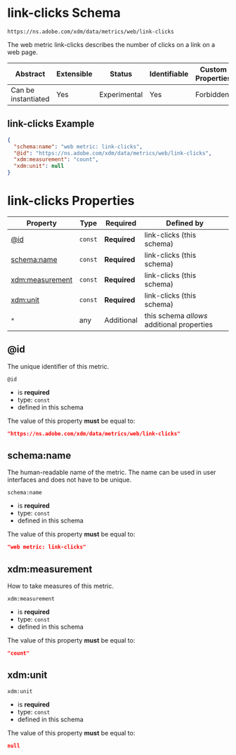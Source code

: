 
# link-clicks Schema

```
https://ns.adobe.com/xdm/data/metrics/web/link-clicks
```

The web metric link-clicks describes the number of clicks on a link on a web page.

| Abstract | Extensible | Status | Identifiable | Custom Properties | Additional Properties | Defined In |
|----------|------------|--------|--------------|-------------------|-----------------------|------------|
| Can be instantiated | Yes | Experimental | Yes | Forbidden | Permitted | [data/link-clicks.schema.json](data/link-clicks.schema.json) |

## link-clicks Example
```json
{
  "schema:name": "web metric: link-clicks",
  "@id": "https://ns.adobe.com/xdm/data/metrics/web/link-clicks",
  "xdm:measurement": "count",
  "xdm:unit": null
}
```

# link-clicks Properties

| Property | Type | Required | Defined by |
|----------|------|----------|------------|
| [@id](#@id) | `const` | **Required** | link-clicks (this schema) |
| [schema:name](#schemaname) | `const` | **Required** | link-clicks (this schema) |
| [xdm:measurement](#xdmmeasurement) | `const` | **Required** | link-clicks (this schema) |
| [xdm:unit](#xdmunit) | `const` | **Required** | link-clicks (this schema) |
| `*` | any | Additional | this schema *allows* additional properties |

## @id

The unique identifier of this metric.

`@id`
* is **required**
* type: `const`
* defined in this schema

The value of this property **must** be equal to:

```json
"https://ns.adobe.com/xdm/data/metrics/web/link-clicks"
```





## schema:name

The human-readable name of the metric. The name can be used in user interfaces and does not have to be unique.

`schema:name`
* is **required**
* type: `const`
* defined in this schema

The value of this property **must** be equal to:

```json
"web metric: link-clicks"
```





## xdm:measurement

How to take measures of this metric.

`xdm:measurement`
* is **required**
* type: `const`
* defined in this schema

The value of this property **must** be equal to:

```json
"count"
```





## xdm:unit


`xdm:unit`
* is **required**
* type: `const`
* defined in this schema

The value of this property **must** be equal to:

```json
null
```




